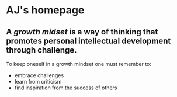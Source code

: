 # **AJ's homepage**
>
## A *growth midset* is a way of thinking that promotes personal intellectual development through challenge. 
To keep oneself in a growth mindset one must remember to:
>
- embrace challenges
- learn from criticism
- find inspiration from the success of others
